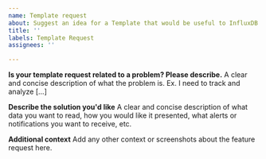 ```yaml
---
name: Template request
about: Suggest an idea for a Template that would be useful to InfluxDB users
title: ''
labels: Template Request
assignees: ''

---
```


**Is your template request related to a problem? Please describe.**
A clear and concise description of what the problem is. Ex. I need to track and analyze [...]

**Describe the solution you'd like**
A clear and concise description of what data you want to read, how you would like it presented, what alerts or notifications you want to receive, etc.

**Additional context**
Add any other context or screenshots about the feature request here.

